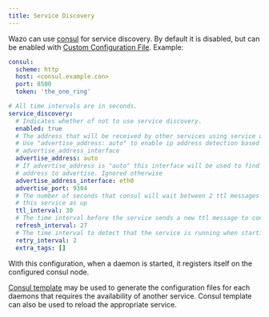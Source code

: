 ```yaml
---
title: Service Discovery
---
```


Wazo can use [consul](https://consul.io) for service discovery. By default it is disabled, but can
be enabled with [Custom Configuration File](/uc-doc/system/configuration_files). Example:

```yaml
consul:
  scheme: http
  host: <consul.example.con>
  port: 8500
  token: 'the_one_ring'

# All time intervals are in seconds.
service_discovery:
  # Indicates whether of not to use service discovery.
  enabled: true
  # The address that will be received by other services using service discovery.
  # Use "advertise_address: auto" to enable ip address detection based on
  # advertise_address_interface
  advertise_address: auto
  # If advertise_address is "auto" this interface will be used to find the ip
  # address to advertise. Ignored otherwise
  advertise_address_interface: eth0
  advertise_port: 9304
  # The number of seconds that consul will wait between 2 ttl messages to mark
  # this service as up
  ttl_interval: 30
  # The time interval before the service sends a new ttl message to consul
  refresh_interval: 27
  # The time interval to detect that the service is running when starting
  retry_interval: 2
  extra_tags: []
```

With this configuration, when a daemon is started, it registers itself on the configured consul
node.

[Consul template](https://github.com/hashicorp/consul-template) may be used to generate the
configuration files for each daemons that requires the availability of another service. Consul
template can also be used to reload the appropriate service.
